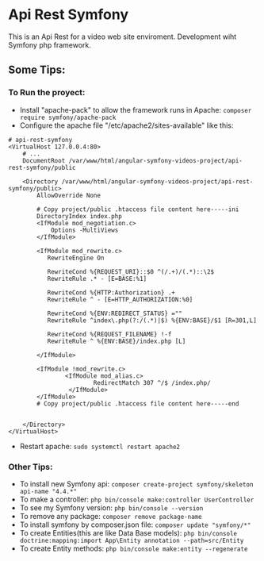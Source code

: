 # Api Rest Symfony
This is an Api Rest for a video web site enviroment. Development wiht Symfony php framework.

## Some Tips:
### To Run the proyect:
* Install "apache-pack" to allow the framework runs in Apache: `composer require symfony/apache-pack`
* Configure the apache file "/etc/apache2/sites-available" like this:
```   
# api-rest-symfony
<VirtualHost 127.0.0.4:80>
    # ...
    DocumentRoot /var/www/html/angular-symfony-videos-project/api-rest-symfony/public

    <Directory /var/www/html/angular-symfony-videos-project/api-rest-symfony/public>
        AllowOverride None

        # Copy project/public .htaccess file content here-----ini
        DirectoryIndex index.php
        <IfModule mod_negotiation.c>
            Options -MultiViews
        </IfModule>

        <IfModule mod_rewrite.c>
           RewriteEngine On

           RewriteCond %{REQUEST_URI}::$0 ^(/.+)/(.*)::\2$
           RewriteRule .* - [E=BASE:%1]

           RewriteCond %{HTTP:Authorization} .+
           RewriteRule ^ - [E=HTTP_AUTHORIZATION:%0]

           RewriteCond %{ENV:REDIRECT_STATUS} =""
           RewriteRule ^index\.php(?:/(.*)|$) %{ENV:BASE}/$1 [R=301,L]

           RewriteCond %{REQUEST_FILENAME} !-f
           RewriteRule ^ %{ENV:BASE}/index.php [L]

        </IfModule>

        <IfModule !mod_rewrite.c>
                <IfModule mod_alias.c>
                        RedirectMatch 307 ^/$ /index.php/
                 </IfModule>
        </IfModule>
        # Copy project/public .htaccess file content here-----end
        

    </Directory>
</VirtualHost>
```
* Restart apache: `sudo systemctl restart apache2`

### Other Tips:
* To install new Symfony api: `composer create-project symfony/skeleton api-name "4.4.*"`
* To make a controller: `php bin/console make:controller UserController`
* To see my Symfony version: `php bin/console --version`
* To remove any package: `composer remove package-name`
* To install symfony by composer.json file: `composer update "symfony/*"`
* To create Entities(this are like Data Base models): `php bin/console doctrine:mapping:import App\Entity annotation --path=src/Entity`
* To create Entity methods: `php bin/console make:entity --regenerate`